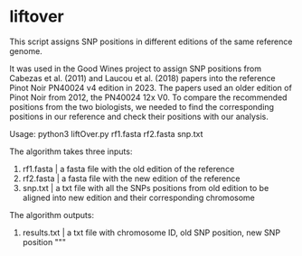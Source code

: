# liftover
This script assigns SNP positions in different editions of the same reference genome.

It was used in the Good Wines project to assign SNP positions from Cabezas et al. (2011) and
Laucou et al. (2018) papers into the reference Pinot Noir PN40024 v4 edition in 2023.
The papers used an older edition of Pinot Noir from 2012, the PN40024 12x V0. To compare the recommended positions
from the two biologists, we needed to find the corresponding positions in our reference and
check their positions with our analysis.

Usage:
    python3 liftOver.py rf1.fasta rf2.fasta snp.txt

The algorithm takes three inputs:
1. rf1.fasta    | a fasta file with the old edition of the reference
2. rf2.fasta    | a fasta file with the new edition of the reference
3. snp.txt       | a txt file with all the SNPs positions from old edition to be aligned into new edition
					and their corresponding chromosome

The algorithm outputs:
1. results.txt   | a txt file with chromosome ID, old SNP position, new SNP position
"""
